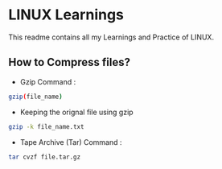 # LINUX Learnings

This readme contains all my Learnings and Practice of LINUX.

## How to Compress files?

- Gzip Command : 
```bash
gzip(file_name)
```
- Keeping the orignal file using gzip
```bash
gzip -k file_name.txt
```
- Tape Archive (Tar) Command :
```bash
tar cvzf file.tar.gz
```

